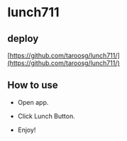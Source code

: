 # lunch711

## deploy

[https://github.com/taroosg/lunch711/](https://github.com/taroosg/lunch711/)

## How to use

- Open app.

- Click Lunch Button.

- Enjoy!
